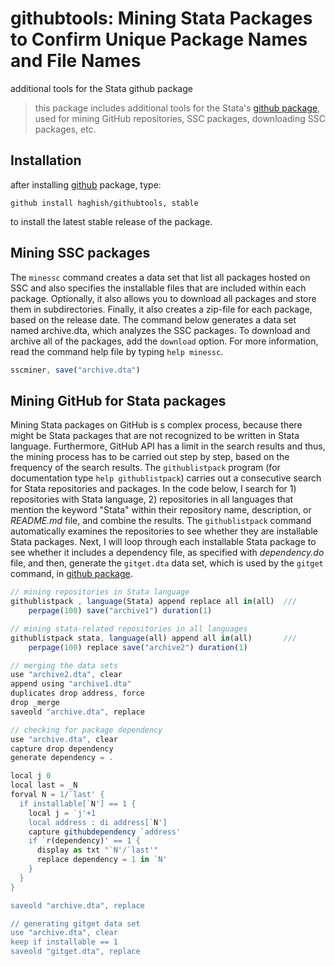 # githubtools: Mining Stata Packages to Confirm Unique Package Names and File Names
additional tools for the Stata github package 

> this package includes additional tools for the Stata's [github package](https://github.com/haghish/github/), used 
for mining GitHub repositories, SSC packages, downloading SSC packages, etc. 

## Installation

after installing [github](https://github.com/haghish/github/) package, type:

    github install haghish/githubtools, stable

to install the latest stable release of the package. 

## Mining SSC packages

The `minessc` command creates a data set that list all packages hosted on SSC and also specifies the installable files that are included within each package. Optionally, it also allows you to download all packages and store them in subdirectories. Finally, it also creates a zip-file for each package, based on the release date. The command below generates a data set named archive.dta, which analyzes the SSC packages. To download and archive all of the packages, add the `download` option. For more information, read the command help file by typing `help minessc`.

```js
sscminer, save("archive.dta") 
```


## Mining GitHub for Stata packages

Mining Stata packages on GitHub is s complex process, because there might be Stata packages that are not recognized to be written in Stata language. Furthermore, GitHub API has a limit in the search results and thus, the mining process has to be carried out step by step, based on the frequency of the search results. The `githublistpack` program (for documentation type `help githublistpack`) carries out a consecutive search for Stata repositories and packages. In the code below, I search for 1) repositories with Stata language, 2) repositories in all languages that mention the keyword "Stata" within their repository name, description, or _README.md_ file, and combine the results. The `githublistpack` command automatically examines the repositories to see whether they are installable Stata packages. Next, I will loop through each installable Stata package to see whether it includes a dependency file, as specified with _dependency.do_ file, and then, generate the `gitget.dta` data set, which is used by the `gitget` command, in [github package](https://github.com/haghish/github). 

```js
// mining repositories in Stata language
githublistpack , language(Stata) append replace all in(all)  ///
    perpage(100) save("archive1") duration(1) 

// mining stata-related repositories in all languages
githublistpack stata, language(all) append all in(all)       ///
    perpage(100) replace save("archive2") duration(1) 

// merging the data sets
use "archive2.dta", clear
append using "archive1.dta"
duplicates drop address, force
drop _merge 
saveold "archive.dta", replace

// checking for package dependency
use "archive.dta", clear
capture drop dependency
generate dependency = .

local j 0
local last = _N
forval N = 1/`last' {
  if installable[`N'] == 1 {
    local j = `j'+1
    local address : di address[`N']
    capture githubdependency `address'
    if `r(dependency)' == 1 {
      display as txt "`N'/`last'" 
      replace dependency = 1 in `N'
    }
  }
}

saveold "archive.dta", replace

// generating gitget data set
use "archive.dta", clear
keep if installable == 1
saveold "gitget.dta", replace
```
